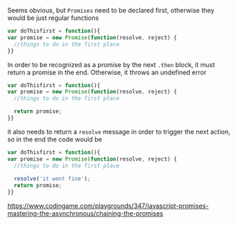 Seems obvious, but `Promises` need to be declared first, otherwise they would be just regular functions

```javascript
var doThisfirst = function(){
var promise = new Promise(function(resolve, reject) {
  //things to do in the first place
}}
```
In order to be recognized as a promise by the next `.then` block, it must return a promise in the end. 
Otherwise, it throws an undefined error

```javascript
var doThisfirst = function(){
var promise = new Promise(function(resolve, reject) {
  //things to do in the first place

  return promise; 
}}
```
it also needs to return a `resolve` message in order to trigger the next action, so in the end the code would be 

```javascript
var doThisfirst = function(){
var promise = new Promise(function(resolve, reject) {
  //things to do in the first place
  
  resolve('it went fine');
  return promise; 
}}
```


https://www.codingame.com/playgrounds/347/javascript-promises-mastering-the-asynchronous/chaining-the-promises
